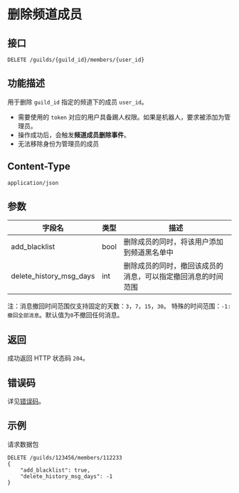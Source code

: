 # 删除频道成员

## 接口

```http
DELETE /guilds/{guild_id}/members/{user_id}
```

## 功能描述

用于删除 `guild_id` 指定的频道下的成员 `user_id`。
- 需要使用的 `token` 对应的用户具备踢人权限。如果是机器人，要求被添加为管理员。
- 操作成功后，会触发**频道成员删除事件**。
- 无法移除身份为管理员的成员

<PrivateDomain/>

## Content-Type
```http
application/json
```

## 参数
| 字段名         | 类型  | 描述                                |
| ------------- | ---- | ------------------------------------|
| add_blacklist | bool | 删除成员的同时，将该用户添加到频道黑名单中 |
| delete_history_msg_days | int | 删除成员的同时，撤回该成员的消息，可以指定撤回消息的时间范围 |

注：消息撤回时间范围仅支持固定的天数：`3`，`7`，`15`，`30`。 特殊的时间范围：`-1: 撤回全部消息`。默认值为`0`不撤回任何消息。

## 返回

成功返回 HTTP 状态码 `204`。

## 错误码
详见[错误码](../../../../openapi/error/error.md)。

## 示例

请求数据包

```shell
DELETE /guilds/123456/members/112233
{
    "add_blacklist": true,
    "delete_history_msg_days": -1
}
```
